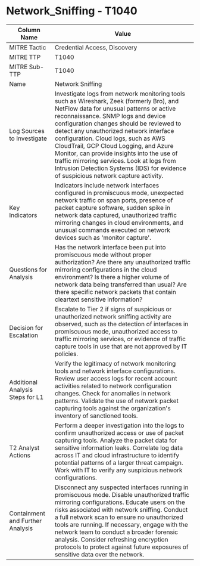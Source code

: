 # Network_Sniffing - T1040

| Column Name | Value |
|-------------|-------|
| MITRE Tactic | Credential Access, Discovery |
| MITRE TTP | T1040 |
| MITRE Sub-TTP | T1040 |
| Name | Network Sniffing |
| Log Sources to Investigate | Investigate logs from network monitoring tools such as Wireshark, Zeek (formerly Bro), and NetFlow data for unusual patterns or active reconnaissance. SNMP logs and device configuration changes should be reviewed to detect any unauthorized network interface configuration. Cloud logs, such as AWS CloudTrail, GCP Cloud Logging, and Azure Monitor, can provide insights into the use of traffic mirroring services. Look at logs from Intrusion Detection Systems (IDS) for evidence of suspicious network capture activity. |
| Key Indicators | Indicators include network interfaces configured in promiscuous mode, unexpected network traffic on span ports, presence of packet capture software, sudden spike in network data captured, unauthorized traffic mirroring changes in cloud environments, and unusual commands executed on network devices such as 'monitor capture'. |
| Questions for Analysis | Has the network interface been put into promiscuous mode without proper authorization? Are there any unauthorized traffic mirroring configurations in the cloud environment? Is there a higher volume of network data being transferred than usual? Are there specific network packets that contain cleartext sensitive information? |
| Decision for Escalation | Escalate to Tier 2 if signs of suspicious or unauthorized network sniffing activity are observed, such as the detection of interfaces in promiscuous mode, unauthorized access to traffic mirroring services, or evidence of traffic capture tools in use that are not approved by IT policies. |
| Additional Analysis Steps for L1 | Verify the legitimacy of network monitoring tools and network interface configurations. Review user access logs for recent account activities related to network configuration changes. Check for anomalies in network patterns. Validate the use of network packet capturing tools against the organization's inventory of sanctioned tools. |
| T2 Analyst Actions | Perform a deeper investigation into the logs to confirm unauthorized access or use of packet capturing tools. Analyze the packet data for sensitive information leaks. Correlate log data across IT and cloud infrastructure to identify potential patterns of a larger threat campaign. Work with IT to verify any suspicious network configurations. |
| Containment and Further Analysis | Disconnect any suspected interfaces running in promiscuous mode. Disable unauthorized traffic mirroring configurations. Educate users on the risks associated with network sniffing. Conduct a full network scan to ensure no unauthorized tools are running. If necessary, engage with the network team to conduct a broader forensic analysis. Consider refreshing encryption protocols to protect against future exposures of sensitive data over the network. |
